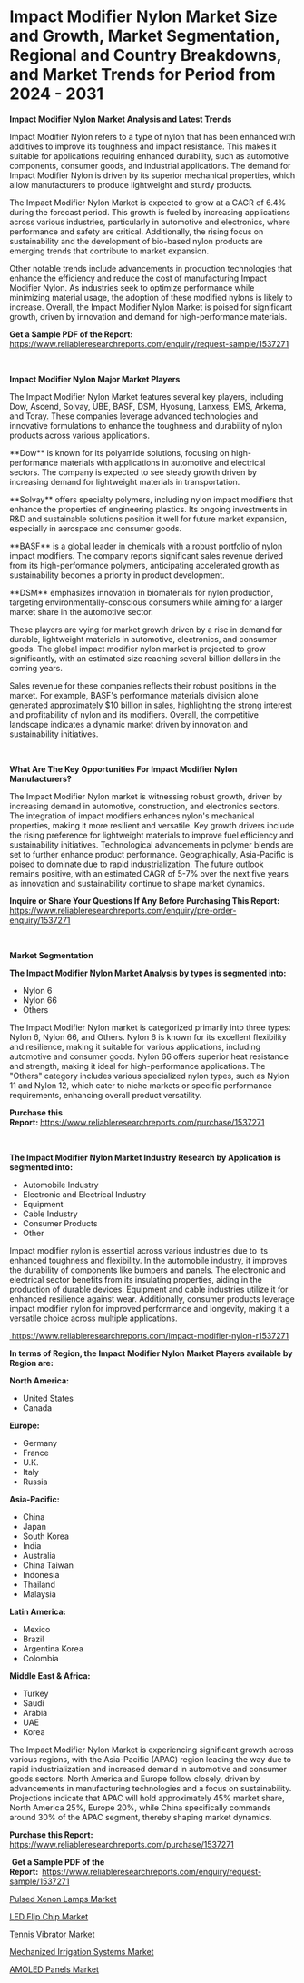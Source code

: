 <p><h1>Impact Modifier Nylon Market Size and Growth, Market Segmentation, Regional and Country Breakdowns, and Market Trends for Period from 2024 -  2031</h1></p><p><strong>Impact Modifier Nylon Market Analysis and Latest Trends</strong></p>
<p><p>Impact Modifier Nylon refers to a type of nylon that has been enhanced with additives to improve its toughness and impact resistance. This makes it suitable for applications requiring enhanced durability, such as automotive components, consumer goods, and industrial applications. The demand for Impact Modifier Nylon is driven by its superior mechanical properties, which allow manufacturers to produce lightweight and sturdy products. </p><p>The Impact Modifier Nylon Market is expected to grow at a CAGR of 6.4% during the forecast period. This growth is fueled by increasing applications across various industries, particularly in automotive and electronics, where performance and safety are critical. Additionally, the rising focus on sustainability and the development of bio-based nylon products are emerging trends that contribute to market expansion. </p><p>Other notable trends include advancements in production technologies that enhance the efficiency and reduce the cost of manufacturing Impact Modifier Nylon. As industries seek to optimize performance while minimizing material usage, the adoption of these modified nylons is likely to increase. Overall, the Impact Modifier Nylon Market is poised for significant growth, driven by innovation and demand for high-performance materials.</p></p>
<p><strong>Get a Sample PDF of the Report:&nbsp;</strong> <a href="https://www.reliableresearchreports.com/enquiry/request-sample/1537271?utm_campaign=83&utm_medium=2&utm_source=Github&utm_content=ia&utm_term=29092024&utm_id=impact-modifier-nylon">https://www.reliableresearchreports.com/enquiry/request-sample/1537271</a></p>
<p>&nbsp;</p>
<p><strong>Impact Modifier Nylon Major Market Players</strong></p>
<p><p>The Impact Modifier Nylon Market features several key players, including Dow, Ascend, Solvay, UBE, BASF, DSM, Hyosung, Lanxess, EMS, Arkema, and Toray. These companies leverage advanced technologies and innovative formulations to enhance the toughness and durability of nylon products across various applications.</p><p>**Dow** is known for its polyamide solutions, focusing on high-performance materials with applications in automotive and electrical sectors. The company is expected to see steady growth driven by increasing demand for lightweight materials in transportation.</p><p>**Solvay** offers specialty polymers, including nylon impact modifiers that enhance the properties of engineering plastics. Its ongoing investments in R&D and sustainable solutions position it well for future market expansion, especially in aerospace and consumer goods.</p><p>**BASF** is a global leader in chemicals with a robust portfolio of nylon impact modifiers. The company reports significant sales revenue derived from its high-performance polymers, anticipating accelerated growth as sustainability becomes a priority in product development.</p><p>**DSM** emphasizes innovation in biomaterials for nylon production, targeting environmentally-conscious consumers while aiming for a larger market share in the automotive sector.</p><p>These players are vying for market growth driven by a rise in demand for durable, lightweight materials in automotive, electronics, and consumer goods. The global impact modifier nylon market is projected to grow significantly, with an estimated size reaching several billion dollars in the coming years.</p><p>Sales revenue for these companies reflects their robust positions in the market. For example, BASF's performance materials division alone generated approximately $10 billion in sales, highlighting the strong interest and profitability of nylon and its modifiers. Overall, the competitive landscape indicates a dynamic market driven by innovation and sustainability initiatives.</p></p>
<p>&nbsp;</p>
<p><strong>What Are The Key Opportunities For Impact Modifier Nylon Manufacturers?</strong></p>
<p><p>The Impact Modifier Nylon market is witnessing robust growth, driven by increasing demand in automotive, construction, and electronics sectors. The integration of impact modifiers enhances nylon's mechanical properties, making it more resilient and versatile. Key growth drivers include the rising preference for lightweight materials to improve fuel efficiency and sustainability initiatives. Technological advancements in polymer blends are set to further enhance product performance. Geographically, Asia-Pacific is poised to dominate due to rapid industrialization. The future outlook remains positive, with an estimated CAGR of 5-7% over the next five years as innovation and sustainability continue to shape market dynamics.</p></p>
<p><strong>Inquire or Share Your Questions If Any Before Purchasing This Report:</strong> <a href="https://www.reliableresearchreports.com/enquiry/pre-order-enquiry/1537271?utm_campaign=83&utm_medium=2&utm_source=Github&utm_content=ia&utm_term=29092024&utm_id=impact-modifier-nylon">https://www.reliableresearchreports.com/enquiry/pre-order-enquiry/1537271</a></p>
<p>&nbsp;</p>
<p><strong>Market Segmentation</strong></p>
<p><strong>The Impact Modifier Nylon Market Analysis by types is segmented into:</strong></p>
<p><ul><li>Nylon 6</li><li>Nylon 66</li><li>Others</li></ul></p>
<p><p>The Impact Modifier Nylon market is categorized primarily into three types: Nylon 6, Nylon 66, and Others. Nylon 6 is known for its excellent flexibility and resilience, making it suitable for various applications, including automotive and consumer goods. Nylon 66 offers superior heat resistance and strength, making it ideal for high-performance applications. The "Others" category includes various specialized nylon types, such as Nylon 11 and Nylon 12, which cater to niche markets or specific performance requirements, enhancing overall product versatility.</p></p>
<p><strong>Purchase this Report:&nbsp;</strong><a href="https://www.reliableresearchreports.com/purchase/1537271?utm_campaign=83&utm_medium=2&utm_source=Github&utm_content=ia&utm_term=29092024&utm_id=impact-modifier-nylon">https://www.reliableresearchreports.com/purchase/1537271</a></p>
<p>&nbsp;</p>
<p><strong>The Impact Modifier Nylon Market Industry Research by Application is segmented into:</strong></p>
<p><ul><li>Automobile Industry</li><li>Electronic and Electrical Industry</li><li>Equipment</li><li>Cable Industry</li><li>Consumer Products</li><li>Other</li></ul></p>
<p><p>Impact modifier nylon is essential across various industries due to its enhanced toughness and flexibility. In the automobile industry, it improves the durability of components like bumpers and panels. The electronic and electrical sector benefits from its insulating properties, aiding in the production of durable devices. Equipment and cable industries utilize it for enhanced resilience against wear. Additionally, consumer products leverage impact modifier nylon for improved performance and longevity, making it a versatile choice across multiple applications.</p></p>
<p><a href="https://www.reliableresearchreports.com/impact-modifier-nylon-r1537271?utm_campaign=83&utm_medium=2&utm_source=Github&utm_content=ia&utm_term=29092024&utm_id=impact-modifier-nylon">&nbsp;https://www.reliableresearchreports.com/impact-modifier-nylon-r1537271</a></p>
<p><strong>In terms of Region, the Impact Modifier Nylon Market Players available by Region are:</strong></p>
<p>
    <p> <strong> North America: </strong>
        <ul>
            <li>United States</li>
            <li>Canada</li>
        </ul>
        </p> 
    <p> <strong> Europe: </strong>
        <ul>
            <li>Germany</li>
            <li>France</li>
            <li>U.K.</li>
            <li>Italy</li>
            <li>Russia</li>
        </ul>
        </p> 
    <p> <strong> Asia-Pacific: </strong>
        <ul>
            <li>China</li>
            <li>Japan</li>
            <li>South Korea</li>
            <li>India</li>
            <li>Australia</li>
            <li>China Taiwan</li>
            <li>Indonesia</li>
            <li>Thailand</li>
            <li>Malaysia</li>
        </ul>
        </p> 
    <p> <strong> Latin America: </strong>
        <ul>
            <li>Mexico</li>
            <li>Brazil</li>
            <li>Argentina Korea</li>
            <li>Colombia</li>
        </ul>
        </p> 
    <p> <strong> Middle East & Africa: </strong>
        <ul>
            <li>Turkey</li>
            <li>Saudi</li>
            <li>Arabia</li>
            <li>UAE</li>
            <li>Korea</li>
        </ul>
    </p>
    </p>
<p><p>The Impact Modifier Nylon Market is experiencing significant growth across various regions, with the Asia-Pacific (APAC) region leading the way due to rapid industrialization and increased demand in automotive and consumer goods sectors. North America and Europe follow closely, driven by advancements in manufacturing technologies and a focus on sustainability. Projections indicate that APAC will hold approximately 45% market share, North America 25%, Europe 20%, while China specifically commands around 30% of the APAC segment, thereby shaping market dynamics.</p></p>
<p><strong>Purchase this Report: </strong><a href="https://www.reliableresearchreports.com/purchase/1537271?utm_campaign=83&utm_medium=2&utm_source=Github&utm_content=ia&utm_term=29092024&utm_id=impact-modifier-nylon">https://www.reliableresearchreports.com/purchase/1537271</a></p>
<p>&nbsp;<strong>Get a Sample PDF of the Report:&nbsp;&nbsp;</strong><a href="https://www.reliableresearchreports.com/enquiry/request-sample/1537271?utm_campaign=83&utm_medium=2&utm_source=Github&utm_content=ia&utm_term=29092024&utm_id=impact-modifier-nylon">https://www.reliableresearchreports.com/enquiry/request-sample/1537271</a></p>
<p><strong></strong></p>
<p><p><a href="https://issuu.com/reportprime-2/docs/pulsed-xenon-lamps-market-size-2030_76a231c74a9dce?utm_campaign=83&utm_medium=2&utm_source=Github&utm_content=ia&utm_term=29092024&utm_id=impact-modifier-nylon">Pulsed Xenon Lamps Market</a></p><p><a href="https://www.linkedin.com/pulse/market-leaders-laggards-global-led-flip-chip-trends-forecast-jme6e?utm_campaign=83&utm_medium=2&utm_source=Github&utm_content=ia&utm_term=29092024&utm_id=impact-modifier-nylon">LED Flip Chip Market</a></p><p><a href="https://github.com/AlisaRowe24/Market-Research-Report-List-1/blob/main/tennis-vibrator-market.md?utm_campaign=83&utm_medium=2&utm_source=Github&utm_content=ia&utm_term=29092024&utm_id=impact-modifier-nylon">Tennis Vibrator Market</a></p><p><a href="https://www.linkedin.com/pulse/what-growth-opportunities-challenges-mechanized-irrigation-ogsse?utm_campaign=83&utm_medium=2&utm_source=Github&utm_content=ia&utm_term=29092024&utm_id=impact-modifier-nylon">Mechanized Irrigation Systems Market</a></p><p><a href="https://issuu.com/reportprime-2/docs/amoled-panels-market-size-2030.pptx_55c54819acfbd5?utm_campaign=83&utm_medium=2&utm_source=Github&utm_content=ia&utm_term=29092024&utm_id=impact-modifier-nylon">AMOLED Panels Market</a></p></p>